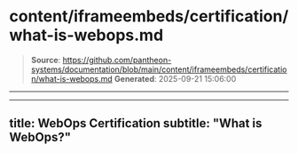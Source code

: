 # content/iframeembeds/certification/what-is-webops.md

> **Source**: https://github.com/pantheon-systems/documentation/blob/main/content/iframeembeds/certification/what-is-webops.md
> **Generated**: 2025-09-21 15:06:00

---

---
title: WebOps Certification
subtitle: "What is WebOps?"
---

<Partial file="certification-guide/what-is-webops.md" />
